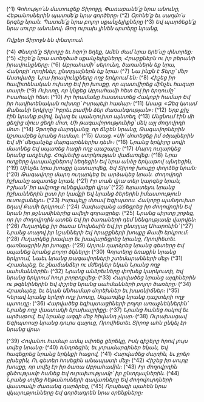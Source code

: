 
(^1) _Գոհությո՛ւն մատուցեք Տիրոջը,
Փառաբանե՛ք նրա անունը,
Հեթանոսներին պատմե՛ք նրա գործերը։_
(^2) _Օրհնե՛ք եւ սաղմո՛ս երգեք նրան.
Պատմե՛ք նրա բոլոր սքանչելիքները_
(^3) _Եվ պարծեցե՛ք նրա սուրբ անունով։
Թող ուրախ լինեն սրտերը նրանց,_


_Ովքեր Տիրոջն են փնտրում։_

(^4) _Փնտրե՛ք Տիրոջը եւ հզո՛ր եղեք,
Ամեն ժամ նրա երե՛սը փնտրեք։_
(^5) _Հիշե՛ք նրա ստեղծած սքանչելիքները,
Հրաշքներն ու իր բերանի իրավունքները։_
(^6) _Աբրահամի՛ սերունդ, ծառաներն եք նրա,
Հակոբի՛ որդիներ, ընտրյալներն եք նրա։_
(^7) _Նա ինքն է Տերը՝ մեր Աստվածը.
Նրա իրավունքները ողջ երկրում են։_
(^8) _Հիշեց իր հավիտենական ուխտը
Եվ իր խոսքը, որ պատվիրեց մինչեւ հազար տարի։_
(^9) _Ուխտը, որ կնքեց Աբրահամի հետ
Եվ իր երդումը՝ Իսահակի հետ։_
(^10) _Իր հրամանը հաստատեց Հակոբի համար
Եվ իր հավիտենական ուխտը՝ Իսրայելի համար։_
(^11) _Ասաց. «Ձեզ կտամ Քանանի երկիրը՝
Իբրեւ բաժին ձեր ժառանգության»։_
(^12) _Երբ քիչ էին նրանք թվով, նվազ եւ պանդուխտ այնտեղ,_
(^13) _Անցնում էին մի ցեղից մյուս ցեղի մոտ,
Մի թագավորությունից՝ մեկ այլ ժողովրդի մոտ։_
(^14) _Չթողեց մարդկանց, որ ճնշեն նրանց,
Թագավորներին կշտամբեց նրանց համար._
(^15) _Ասաց. «Մի՛ մոտեցեք իմ օծյալներին
Եվ մի՛ մեղանչեք մարգարեներիս դեմ»։_
(^16) _Նրանց երկիրը սովի մատնեց
Եվ սպառեց հացի ողջ պաշարը։_
(^17) _Մարդ ուղարկեց նրանց առջեւից.
Հովսեփը ստրկության վաճառվեց։_
(^18) _Նրա ոտքերը կապանքներով նեղեցին
Եվ նրա անձը երկաթով պնդեցին,_
(^19) _Մինչեւ նրա խոսքը կատարվեց,
Եվ Տիրոջ խոսքը փորձեց նրան։_
(^20) _Թագավորը մարդ ուղարկեց եւ արձակեց նրան.
Ժողովրդի իշխանը ազատեց նրան,_
(^21) _Իր տան վրա տեր կարգեց նրան,
Իշխան՝ իր ամբողջ ունեցվածքի վրա՝_
(^22) _Խրատելու նրանց իշխաններին ըստ իր կամքի
Եվ նրանց ծերերին իմաստություն ուսուցանելու։_
(^23) _Իսրայելը մտավ Եգիպտոս.
Հակոբը պանդուխտ եղավ Քամի երկրում։_
(^24) _Չափազանց աճեցրեց իր ժողովրդին
Եվ նրան իր թշնամիներից ավելի զորացրեց։_
(^25) _Նրանց սիրտը շրջեց, որ իր ժողովրդին ատեն
Եվ իր ծառաների դեմ նենգությամբ վարվեն։_
(^26) _Ուղարկեց իր ծառա Մովսեսին
Եվ իր ընտրյալ Ահարոնին՝_
(^27) _Նրանց տալով իր նշանների
Եվ հրաշքների խոսքը Քամի երկրում։_
(^28) _Ուղարկեց խավար եւ խավարեցրեց նրանց,
Որովհետեւ դառնացրին իր խոսքը։_
(^29) _Արյուն դարձրեց նրանց գետերը
Եվ սպանեց նրանց բոլոր ձկները։_
(^30) _Գորտերը եռացին նրանց երկրում,
Նաեւ նրանց թագավորների շտեմարանների մեջ։_
(^31) _Հրամայեց, եւ շնաճանճեր ու մժեղներ եկան
Նրանց ողջ սահմաններին։_
(^32) _Նրանց անձրեւները փոխեց կարկուտի,
Եվ նրանց երկրում հուր բորբոքվեց։_
(^33) _Հարվածեց նրանց այգիներին ու թզենիներին
Եվ փշրեց նրանց սահմանների բոլոր ծառերը։_
(^34) _Հրամայեց, եւ եկան
Անհամար մորեխներ եւ խառնիճներ։_
(^35) _Կերավ նրանց երկրի ողջ խոտը,
Սպառվեց նրանց դաշտերի ողջ պտուղը։_
(^36) _Հարվածեց եգիպտացիների բոլոր առաջնեկներին՝
Նրանց ողջ վաստակի երախայրիքը։_
(^37) _Նրանց հանեց ոսկով եւ արծաթով,
Եվ նրանց ազգի մեջ հիվանդ չկար։_
(^38) _Ուրախացավ Եգիպտոսը նրանց դուրս գալուց,
Որովհետեւ Տիրոջ ահն ընկել էր նրանց վրա։_


(^39) _Հովանու համար ամպ սփռեց ցերեկը,
Իսկ գիշերը հրով լույս տվեց նրանց։_
(^40) _Խնդրեցին, եւ լորամարգիներ եկան,
Եվ հագեցրեց նրանց երկնքի հացով,_
(^41) _Հարվածեց ժայռին, եւ ջրեր բխեցին,
Ու գետեր հոսեցին անապատի մեջ։_
(^42) _Հիշեց իր սուրբ խոսքը, որ տվել էր իր ծառա Աբրահամին։_
(^43) _Իր ժողովրդին ցնծությամբ հանեց
Եվ ուրախությամբ՝ իր ընտրյալներին._
(^44) _Նրանց տվեց հեթանոսների գավառները
Եվ ժողովուրդների վաստակի ժառանգ դարձրեց,_
(^45) _Որպեսզի պահեն նրա վկայությունները
Եվ գործադրեն նրա օրենքները։_
